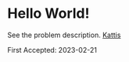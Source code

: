 # Hello World!

See the problem description. [Kattis][1]

First Accepted: 2023-02-21

[1]: <https://open.kattis.com/problems/hello> "Problem Webpage"
